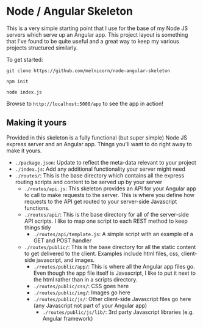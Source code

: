 # Node / Angular Skeleton
This is a very simple starting point that I use for the base of my Node JS servers which serve up an Angular app.  This project layout is something that I've found to be quite useful and a great way to keep my various projects structured similarly.

To get started:
```
git clone https://github.com/melnicorn/node-angular-skeleton

npm init

node index.js
```
Browse to ```http://localhost:5000/app``` to see the app in action!

## Making it yours
Provided in this skeleton is a fully functional (but super simple) Node JS express server and an Angular app. Things you'll want to do right away to make it yours.


* ```./package.json```: Update to reflect the meta-data relevant to your project
* ```./index.js```: Add any additional functionality your server might need
* ```./routes/```: This is the base directory which contains all the express routing scripts and content to be served up by your server
  * ```./routes/api.js```: This skeleton provides an API for your Angular app to call to make requests to the server. This is where you define how requests to the API get routed to your server-side Javascript functions.
  * ```./routes/api/```: This is the base directory for all of the server-side API scripts. I like to map one script to each REST method to keep things tidy
    * ```./routes/api/template.js```: A simple script with an example of a GET and POST handler
  * ```./routes/public/```: This is the base directory for all the static content to get delivered to the client. Examples include html files, css, client-side javascript, and images.
    * ```./routes/public/app/```: This is where all the Angular app files go. Even though the app file itself is Javascript, I like to put it next to the html rather than in a scripts directory.
    * ```./routes/public/css/```: CSS goes here
    * ```./routes/public/img/```: Images go here
    * ```./routes/public/js/```: Other client-side Javascript files go here (any Javascript not part of your Angular app)
      * ```./routes/public/js/lib/```: 3rd party Javascript libraries (e.g. Angular framework)